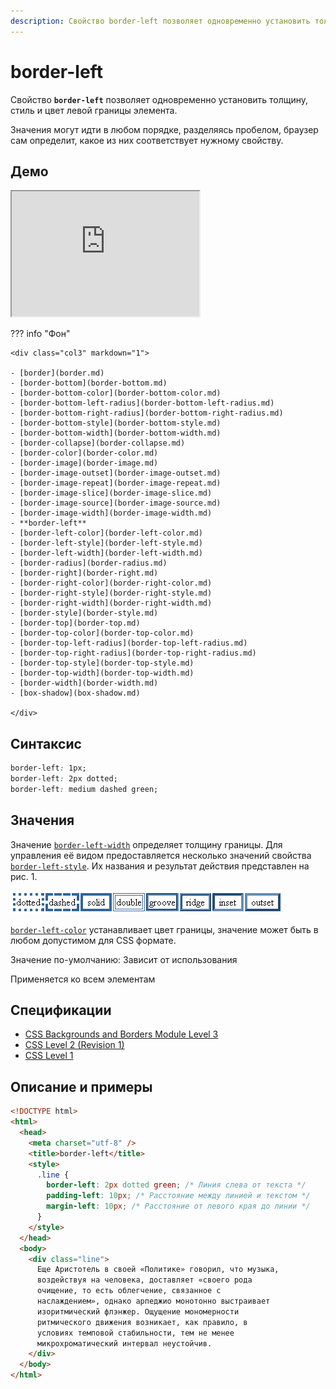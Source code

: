 ```yaml
---
description: Свойство border-left позволяет одновременно установить толщину, стиль и цвет левой границы элемента
---
```


# border-left

Свойство **`border-left`** позволяет одновременно установить толщину, стиль и цвет левой границы элемента.

Значения могут идти в любом порядке, разделяясь пробелом, браузер сам определит, какое из них соответствует нужному свойству.

## Демо

<iframe class="interactive is-default-height" height="200" src="https://interactive-examples.mdn.mozilla.net/pages/css/border-left.html" title="MDN Web Docs Interactive Example" loading="lazy" data-readystate="complete"></iframe>

??? info "Фон"

    <div class="col3" markdown="1">

    - [border](border.md)
    - [border-bottom](border-bottom.md)
    - [border-bottom-color](border-bottom-color.md)
    - [border-bottom-left-radius](border-bottom-left-radius.md)
    - [border-bottom-right-radius](border-bottom-right-radius.md)
    - [border-bottom-style](border-bottom-style.md)
    - [border-bottom-width](border-bottom-width.md)
    - [border-collapse](border-collapse.md)
    - [border-color](border-color.md)
    - [border-image](border-image.md)
    - [border-image-outset](border-image-outset.md)
    - [border-image-repeat](border-image-repeat.md)
    - [border-image-slice](border-image-slice.md)
    - [border-image-source](border-image-source.md)
    - [border-image-width](border-image-width.md)
    - **border-left**
    - [border-left-color](border-left-color.md)
    - [border-left-style](border-left-style.md)
    - [border-left-width](border-left-width.md)
    - [border-radius](border-radius.md)
    - [border-right](border-right.md)
    - [border-right-color](border-right-color.md)
    - [border-right-style](border-right-style.md)
    - [border-right-width](border-right-width.md)
    - [border-style](border-style.md)
    - [border-top](border-top.md)
    - [border-top-color](border-top-color.md)
    - [border-top-left-radius](border-top-left-radius.md)
    - [border-top-right-radius](border-top-right-radius.md)
    - [border-top-style](border-top-style.md)
    - [border-top-width](border-top-width.md)
    - [border-width](border-width.md)
    - [box-shadow](box-shadow.md)

    </div>

## Синтаксис

```css
border-left: 1px;
border-left: 2px dotted;
border-left: medium dashed green;
```

## Значения

Значение [`border-left-width`](border-left-width.md) определяет толщину границы. Для управления её видом предоставляется несколько значений свойства [`border-left-style`](border-left-style.md). Их названия и результат действия представлен на рис. 1.

![Рис.1. Стили рамок](border_style_2.png)

[`border-left-color`](border-left-color.md) устанавливает цвет границы, значение может быть в любом допустимом для CSS формате.

Значение по-умолчанию: Зависит от использования

Применяется ко всем элементам

## Спецификации

- [CSS Backgrounds and Borders Module Level 3](http://dev.w3.org/csswg/css3-background/#border-left)
- [CSS Level 2 (Revision 1)](http://www.w3.org/TR/CSS2/box.html#propdef-border-left)
- [CSS Level 1](http://www.w3.org/TR/CSS1/#border-left)

## Описание и примеры

```html
<!DOCTYPE html>
<html>
  <head>
    <meta charset="utf-8" />
    <title>border-left</title>
    <style>
      .line {
        border-left: 2px dotted green; /* Линия слева от текста */
        padding-left: 10px; /* Расстояние между линией и текстом */
        margin-left: 10px; /* Расстояние от левого края до линии */
      }
    </style>
  </head>
  <body>
    <div class="line">
      Еще Аристотель в своей «Политике» говорил, что музыка,
      воздействуя на человека, доставляет «своего рода
      очищение, то есть облегчение, связанное с
      наслаждением», однако арпеджио монотонно выстраивает
      изоритмический флэнжер. Ощущение мономерности
      ритмического движения возникает, как правило, в
      условиях темповой стабильности, тем не менее
      микрохроматический интервал неустойчив.
    </div>
  </body>
</html>
```
